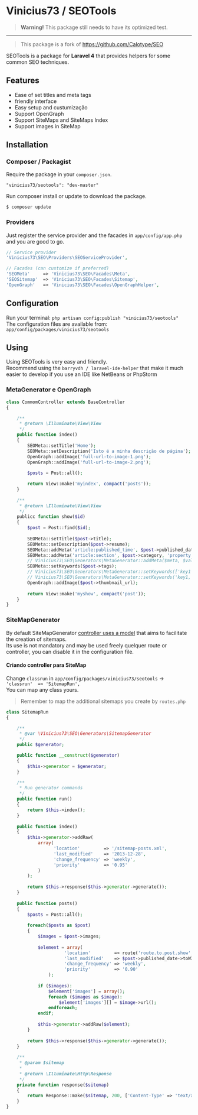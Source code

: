 # Vinicius73 / SEOTools

> **Warning!** This package still needs to have its optimized test. 
----
> This package is a fork of https://github.com/Calotype/SEO

SEOTools is a package for **Laravel 4** that provides helpers for some common SEO techniques.

## Features

- Ease of set titles and meta tags 
- friendly interface 
- Easy setup and custumização 
- Support OpenGraph 
- Support SiteMaps and SiteMaps Index
- Support images in SiteMap

## Installation

### Composer / Packagist

Require the package in your `composer.json`.

```
"vinicius73/seotools": "dev-master"
```

Run composer install or update to download the package.

```bash
$ composer update
```

### Providers

Just register the service provider and the facades in `app/config/app.php` and you are good to go.

```php
// Service provider
'Vinicius73\SEO\Providers\SEOServiceProvider',

// Facades (can customize if preferred)
'SEOMeta'     => 'Vinicius73\SEO\Facades\Meta',
'SEOSitemap'  => 'Vinicius73\SEO\Facades\Sitemap',
'OpenGraph'   => 'Vinicius73\SEO\Facades\OpenGraphHelper',
```

## Configuration
Run your terminal: `php artisan config:publish "vinicius73/seotools"`  
The configuration files are available from: `app/config/packages/vinicius73/seotools`

## Using
Using SEOTools is very easy and friendly.   
Recommend using the `barryvdh / laravel-ide-helper` that make it much easier to develop if you use an IDE like NetBeans or PhpStorm

### MetaGenerator e OpenGraph  

```php
class CommomController extends BaseController
{

	/**
	 * @return \Illuminate\View\View
	 */
	public function index()
	{
		SEOMeta::setTitle('Home');
        SEOMeta::setDescription('Isto é a minha descrição de página'); // is automatically limited to 160 characters
        OpenGraph::addImage('full-url-to-image-1.png');
        OpenGraph::addImage('full-url-to-image-2.png');
        
		$posts = Post::all();

        return View::make('myindex', compact('posts'));
	}
    
    /**
     * @return \Illuminate\View\View
	 */
    publicc function show($id)
    {
        $post = Post::find($id);
        
        SEOMeta::setTitle($post->title);
        SEOMeta::setDescription($post->resume);
        SEOMeta::addMeta('article:published_time', $post->published_date->toW3CString(), 'property');
        SEOMeta::addMeta('article:section', $post->category, 'property');
        // Vinicius73\SEO\Generators\MetaGenerator::addMeta($meta, $value, $name);
        SEOMeta::setKeywords($post->tags);
        // Vinicius73\SEO\Generators\MetaGenerator::setKeywords(['key1','key2','key3']);
        // Vinicius73\SEO\Generators\MetaGenerator::setKeywords('key1, key2, key3');
        OpenGraph::addImage($post->thumbnail_url);
        
        return View::make('myshow', compact('post'));
    }
}
```

### SiteMapGenerator
By default SiteMapGenerator [controller uses a model](https://github.com/vinicius73/SeoTools/blob/master/src/Vinicius73/SEO/SitemapRun.php) that aims to facilitate the creation of sitemaps.   
Its use is not mandatory and may be used freely quelquer route or controller, you can disable it in the configuration file. 

#### Criando controller para SiteMap
Change  `classrun` in `app/config/packages/vinicius73/seotools` -> `'classrun'  => 'SitemapRun',`   
You can map any class yours.

> Remember to map the additional sitemaps you create by `routes.php`

```php
class SitemapRun
{

    /**
	 * @var \Vinicius73\SEO\Generators\SitemapGenerator
	 */
	public $generator;

	public function __construct($generator)
	{
		$this->generator = $generator;
	}

	/**
	 * Run generator commands
	 */
	public function run()
	{
    	return $this->index();
	}
    
    public function index()
    {
        $this->generator->addRaw(
    		array(
				  'location'         => '/sitemap-posts.xml',
				  'last_modified'    => '2013-12-28',
				  'change_frequency' => 'weekly',
				  'priority'         => '0.95'
			)
		);
        
        return $this->response($this->generator->generate());
    }
    
    public function posts()
    {
        $posts = Post::all();
        
        foreach($posts as $post)
        {
            $images = $post->images;
            
            $element = array(
        			  'location'         => route('route.to.post.show', $post->id),
    				  'last_modified'    => $post->published_date->toW3CString(),
    				  'change_frequency' => 'weekly',
    				  'priority'         => '0.90'
    			);
                
            if ($images):
    			$element['images'] = array();
				foreach ($images as $image):
					$element['images'][] = $image->url();
				endforeach;
			endif;
            
            $this->generator->addRaw($element);
        }
        
        return $this->response($this->generator->generate());
    }
    
    /**
     * @param $sitemap
	 *
	 * @return \Illuminate\Http\Response
	 */
	private function response($sitemap)
	{
		return Response::make($sitemap, 200, ['Content-Type' => 'text/xml']);
	}
}
```
